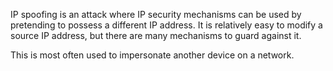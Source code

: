IP spoofing is an attack where IP security mechanisms can be used by pretending to possess a different IP address. It is relatively easy to modify a source IP address, but there are many mechanisms to guard against it.

This is most often used to impersonate another device on a network.